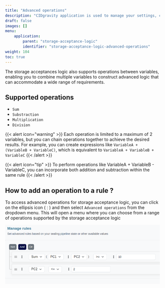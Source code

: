 ```yaml
---
title: "Advanced operations"
description: "CIDgravity application is used to manage your settings, clients and pricing models acceptance rules"
draft: false
images: []
menu:
    application:
        parent: "storage-acceptance-logic"
        identifier: "storage-acceptance-logic-advanced-operations"
weight: 104
toc: true
---
```


The storage acceptances logic also supports operations between variables, enabling you to combine multiple variables to construct advanced logic that can 
accommodate a wide range of requirements.

## Supported operations

- `Sum`
- `Substraction`
- `Multiplication`
- `Division`

{{< alert icon="warning" >}}
Each operation is limited to a maximum of 2 variables, but you can chain operations together to achieve the desired results. For example, you can create expressions like `VariableA + (VariableB + VariableC)`, which is equivalent to `VariableA + VariableB + VariableC`
{{< /alert >}}

{{< alert icon="tip" >}}
To perform operations like VariableA + VariableB - VariableC, you can incorporate both addition and subtraction within the same rule
{{< /alert >}}

## How to add an operation to a rule ?

To access advanced operations for storage acceptance logic, you can click on the ellipsis icon (`⋮`) and then select `Advanced operations` from the dropdown menu. 
This will open a menu where you can choose from a range of operations supported by the storage acceptance logic

![Add advanced operation to a storage acceptance logic rule](add-advanced-operations.png)
